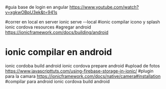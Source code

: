 #guia base de login en angular 
https://www.youtube.com/watch?v=xgkwOBpU3ek&t=941s

#correr en local en server 
ionic serve --local 
#ionic compilar icono y splash 
ionic cordova resources 
#agregar android 
https://ionicframework.com/docs/building/android
# ionic compilar en android 
ionic cordoba build android 
ionic cordova prepare android
#upload de fotos  
https://www.javascripttuts.com/using-firebase-storage-in-ionic/
#plugin para la camara 
https://ionicframework.com/docs/native/camera#installation
#compilar para android
ionic cordova build android